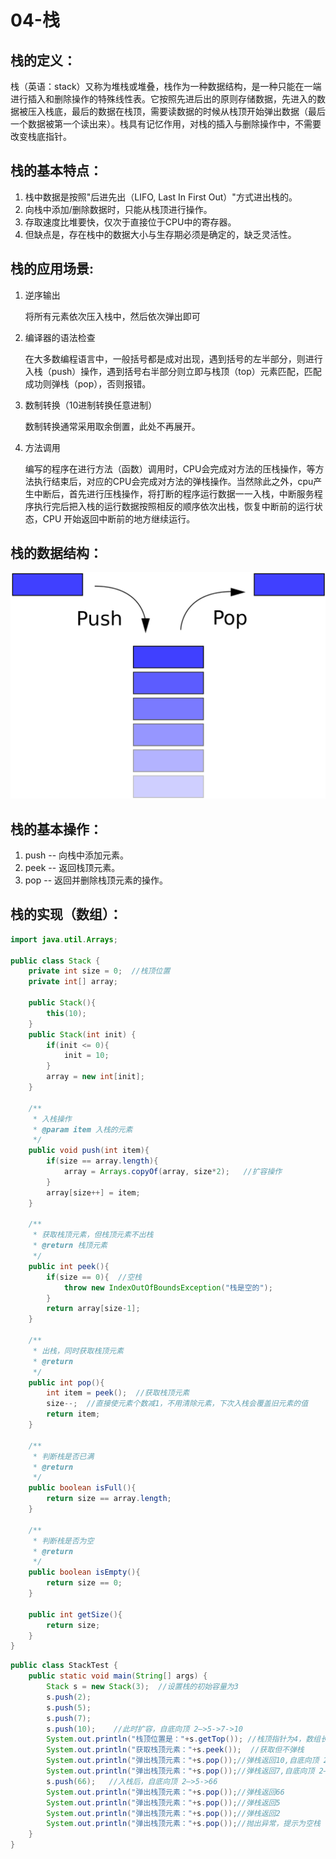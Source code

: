 # 04-栈

## 栈的定义：

栈（英语：stack）又称为堆栈或堆叠，栈作为一种数据结构，是一种只能在一端进行插入和删除操作的特殊线性表。它按照先进后出的原则存储数据，先进入的数据被压入栈底，最后的数据在栈顶，需要读数据的时候从栈顶开始弹出数据（最后一个数据被第一个读出来）。栈具有记忆作用，对栈的插入与删除操作中，不需要改变栈底指针。

## 栈的基本特点：

1. 栈中数据是按照"后进先出（LIFO, Last In First Out）"方式进出栈的。
2. 向栈中添加/删除数据时，只能从栈顶进行操作。
3. 存取速度比堆要快，仅次于直接位于CPU中的寄存器。
4. 但缺点是，存在栈中的数据大小与生存期必须是确定的，缺乏灵活性。

## 栈的应用场景:

1. 逆序输出

   将所有元素依次压入栈中，然后依次弹出即可

2. 编译器的语法检查

   在大多数编程语言中，一般括号都是成对出现，遇到括号的左半部分，则进行入栈（push）操作，遇到括号右半部分则立即与栈顶（top）元素匹配，匹配成功则弹栈（pop），否则报错。

3. 数制转换（10进制转换任意进制）

   数制转换通常采用取余倒置，此处不再展开。

4. 方法调用

   编写的程序在进行方法（函数）调用时，CPU会完成对方法的压栈操作，等方法执行结束后，对应的CPU会完成对方法的弹栈操作。当然除此之外，cpu产生中断后，首先进行压栈操作，将打断的程序运行数据一一入栈，中断服务程序执行完后把入栈的运行数据按照相反的顺序依次出栈，恢复中断前的运行状态，CPU 开始返回中断前的地方继续运行。

## 栈的数据结构：

![&#x6808;&#x7684;&#x6570;&#x636E;&#x7ED3;&#x6784;](../../.gitbook/assets/栈的数据结构.png)

## 栈的基本操作：

1. push -- 向栈中添加元素。
2. peek -- 返回栈顶元素。
3. pop -- 返回并删除栈顶元素的操作。

## 栈的实现（数组）：

```java
import java.util.Arrays;

public class Stack {
    private int size = 0;  //栈顶位置
    private int[] array;

    public Stack(){
        this(10);
    }
    public Stack(int init) {   
        if(init <= 0){
            init = 10;
        }
        array = new int[init];
    }

    /**
     * 入栈操作
     * @param item 入栈的元素
     */
    public void push(int item){
        if(size == array.length){
            array = Arrays.copyOf(array, size*2);   //扩容操作
        }
        array[size++] = item;
    }

    /**
     * 获取栈顶元素，但栈顶元素不出栈
     * @return 栈顶元素
     */
    public int peek(){
        if(size == 0){  //空栈
            throw new IndexOutOfBoundsException("栈是空的");
        }
        return array[size-1];
    }

    /**
     * 出栈，同时获取栈顶元素
     * @return
     */
    public int pop(){
        int item = peek();  //获取栈顶元素
        size--;  //直接使元素个数减1，不用清除元素，下次入栈会覆盖旧元素的值
        return item;
    }

    /**
     * 判断栈是否已满
     * @return
     */
    public boolean isFull(){
        return size == array.length;
    }

    /**
     * 判断栈是否为空
     * @return
     */
    public boolean isEmpty(){
        return size == 0;
    }

    public int getSize(){
        return size;
    }    
}
```

```java
public class StackTest {
    public static void main(String[] args) {
        Stack s = new Stack(3);  //设置栈的初始容量为3
        s.push(2);
        s.push(5);
        s.push(7);
        s.push(10);    //此时扩容，自底向顶 2—>5->7->10
        System.out.println("栈顶位置是："+s.getTop()); //栈顶指针为4，数组长度为3*2=6        
        System.out.println("获取栈顶元素："+s.peek());  //获取但不弹栈
        System.out.println("弹出栈顶元素："+s.pop());//弹栈返回10,自底向顶 2—>5->7
        System.out.println("弹出栈顶元素："+s.pop());//弹栈返回7,自底向顶 2—>5
        s.push(66);   //入栈后，自底向顶 2—>5->66
        System.out.println("弹出栈顶元素："+s.pop());//弹栈返回66
        System.out.println("弹出栈顶元素："+s.pop());//弹栈返回5
        System.out.println("弹出栈顶元素："+s.pop());//弹栈返回2
        System.out.println("弹出栈顶元素："+s.pop());//抛出异常，提示为空栈
    }
}
```

